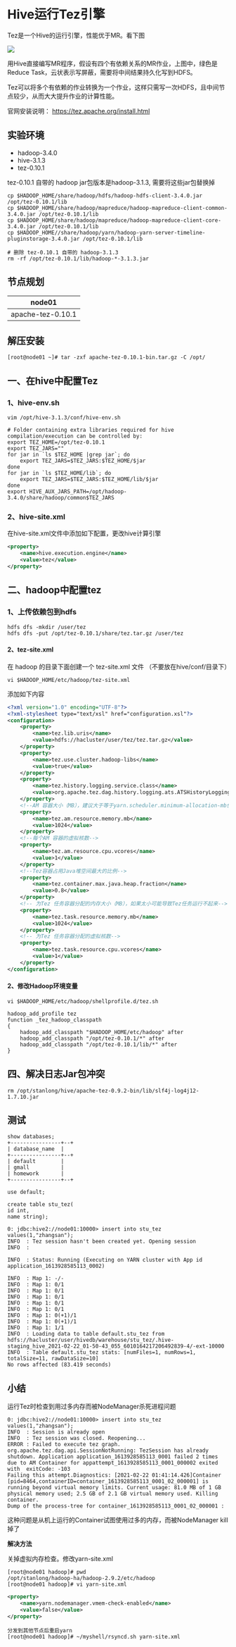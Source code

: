 # Hive运行Tez引擎

Tez是一个Hive的运行引擎，性能优于MR。看下图

![](./doc/08.png)

用Hive直接编写MR程序，假设有四个有依赖关系的MR作业，上图中，绿色是Reduce Task，云状表示写屏蔽，需要将中间结果持久化写到HDFS。

Tez可以将多个有依赖的作业转换为一个作业，这样只需写一次HDFS，且中间节点较少，从而大大提升作业的计算性能。

官网安装说明：  https://tez.apache.org/install.html

## 实验环境

- hadoop-3.4.0
- hive-3.1.3
- tez-0.10.1

tez-0.10.1 自带的 hadoop jar包版本是hadoop-3.1.3, 需要将这些jar包替换掉

```shell
cp $HADOOP_HOME/share/hadoop/hdfs/hadoop-hdfs-client-3.4.0.jar /opt/tez-0.10.1/lib
cp $HADOOP_HOME/share/hadoop/mapreduce/hadoop-mapreduce-client-common-3.4.0.jar /opt/tez-0.10.1/lib
cp $HADOOP_HOME/share/hadoop/mapreduce/hadoop-mapreduce-client-core-3.4.0.jar /opt/tez-0.10.1/lib
cp $HADOOP_HOME//share/hadoop/yarn/hadoop-yarn-server-timeline-pluginstorage-3.4.0.jar /opt/tez-0.10.1/lib

# 删除 tez-0.10.1 自带的 hadoop-3.1.3
rm -rf /opt/tez-0.10.1/lib/hadoop-*-3.1.3.jar
```

## 节点规划

| node01            |
| ----------------- |
| apache-tez-0.10.1 |

## 解压安装

```shell
[root@node01 ~]# tar -zxf apache-tez-0.10.1-bin.tar.gz -C /opt/
```

## 一、在hive中配置Tez

### 1、hive-env.sh

```shell
vim /opt/hive-3.1.3/conf/hive-env.sh

# Folder containing extra libraries required for hive compilation/execution can be controlled by:
export TEZ_HOME=/opt/tez-0.10.1  
export TEZ_JARS=""
for jar in `ls $TEZ_HOME |grep jar`; do
    export TEZ_JARS=$TEZ_JARS:$TEZ_HOME/$jar
done
for jar in `ls $TEZ_HOME/lib`; do
    export TEZ_JARS=$TEZ_JARS:$TEZ_HOME/lib/$jar
done
export HIVE_AUX_JARS_PATH=/opt/hadoop-3.4.0/share/hadoop/common$TEZ_JARS
```

### 2、hive-site.xml

在hive-site.xml文件中添加如下配置，更改hive计算引擎

```xml
<property>
    <name>hive.execution.engine</name>
    <value>tez</value>
</property>
```

## 二、hadoop中配置tez

### 1、上传依赖包到hdfs

```shell
hdfs dfs -mkdir /user/tez
hdfs dfs -put /opt/tez-0.10.1/share/tez.tar.gz /user/tez
```

#### 2、tez-site.xml

在 hadoop 的目录下面创建一个 tez-site.xml 文件 （不要放在hive/conf/目录下）

```shell
vi $HADOOP_HOME/etc/hadoop/tez-site.xml
```

添加如下内容

```xml
<?xml version="1.0" encoding="UTF-8"?>
<?xml-stylesheet type="text/xsl" href="configuration.xsl"?>
<configuration>
    <property>
        <name>tez.lib.uris</name>
        <value>hdfs://hacluster/user/tez/tez.tar.gz</value>
    </property>
    <property>
        <name>tez.use.cluster.hadoop-libs</name>
        <value>true</value>
    </property>
    <property>
        <name>tez.history.logging.service.class</name>        
        <value>org.apache.tez.dag.history.logging.ats.ATSHistoryLoggingService</value>
    </property>
    <!--AM 容器大小（MB），建议大于等于yarn.scheduler.minimum-allocation-mb值-->
    <property>
        <name>tez.am.resource.memory.mb</name>
        <value>1024</value>
    </property>
    <!--每个AM 容器的虚拟核数-->
    <property>
        <name>tez.am.resource.cpu.vcores</name>
        <value>1</value>
    </property>
    <!--Tez容器占用Java堆空间最大的比例-->
    <property>
        <name>tez.container.max.java.heap.fraction</name>
        <value>0.8</value>
    </property>
    <!-- 为Tez 任务容器分配的内存大小（MB），如果太小可能导致Tez任务运行不起来-->
    <property>
        <name>tez.task.resource.memory.mb</name>
        <value>1024</value>
    </property>
    <!-- 为Tez 任务容器分配的虚拟核数-->
    <property>
        <name>tez.task.resource.cpu.vcores</name>
        <value>1</value>
    </property>
</configuration>
```

#### 2、修改Hadoop环境变量

```shell
vi $HADOOP_HOME/etc/hadoop/shellprofile.d/tez.sh
```

```shell
hadoop_add_profile tez
function _tez_hadoop_classpath
{
    hadoop_add_classpath "$HADOOP_HOME/etc/hadoop" after
    hadoop_add_classpath "/opt/tez-0.10.1/*" after
    hadoop_add_classpath "/opt/tez-0.10.1/lib/*" after
}
```

## 四、解决日志Jar包冲突

```shell
rm /opt/stanlong/hive/apache-tez-0.9.2-bin/lib/slf4j-log4j12-1.7.10.jar
```

## 测试

```shell
show databases;
+----------------+--+
| database_name  |
+----------------+--+
| default        |
| gmall          |
| homework       |
+----------------+--+

use default;

create table stu_tez(
id int,
name string);

0: jdbc:hive2://node01:10000> insert into stu_tez values(1,"zhangsan");
INFO  : Tez session hasn't been created yet. Opening session
INFO  : 

INFO  : Status: Running (Executing on YARN cluster with App id application_1613928585113_0002)

INFO  : Map 1: -/-	
INFO  : Map 1: 0/1	
INFO  : Map 1: 0/1	
INFO  : Map 1: 0/1	
INFO  : Map 1: 0/1	
INFO  : Map 1: 0/1	
INFO  : Map 1: 0(+1)/1	
INFO  : Map 1: 0(+1)/1	
INFO  : Map 1: 1/1	
INFO  : Loading data to table default.stu_tez from hdfs://hacluster/user/hivedb/warehouse/stu_tez/.hive-staging_hive_2021-02-22_01-50-43_055_6010164217206492839-4/-ext-10000
INFO  : Table default.stu_tez stats: [numFiles=1, numRows=1, totalSize=11, rawDataSize=10]
No rows affected (83.419 seconds)
```

## 小结

运行Tez时检查到用过多内存而被NodeManager杀死进程问题

```shell
0: jdbc:hive2://node01:10000> insert into stu_tez values(1,"zhangsan");
INFO  : Session is already open
INFO  : Tez session was closed. Reopening...
ERROR : Failed to execute tez graph.
org.apache.tez.dag.api.SessionNotRunning: TezSession has already shutdown. Application application_1613928585113_0001 failed 2 times due to AM Container for appattempt_1613928585113_0001_000002 exited with  exitCode: -103
Failing this attempt.Diagnostics: [2021-02-22 01:41:14.426]Container [pid=8464,containerID=container_1613928585113_0001_02_000001] is running beyond virtual memory limits. Current usage: 81.0 MB of 1 GB physical memory used; 2.5 GB of 2.1 GB virtual memory used. Killing container.
Dump of the process-tree for container_1613928585113_0001_02_000001 :
```

这种问题是从机上运行的Container试图使用过多的内存，而被NodeManager kill掉了

**解决方法**

关掉虚拟内存检查。修改yarn-site.xml

```shell
[root@node01 hadoop]# pwd
/opt/stanlong/hadoop-ha/hadoop-2.9.2/etc/hadoop
[root@node01 hadoop]# vi yarn-site.xml
```

```xml
<property>
    <name>yarn.nodemanager.vmem-check-enabled</name>
    <value>false</value>
</property>
```

```shell
分发到其他节点后重启yarn
[root@node01 hadoop]# ~/myshell/rsyncd.sh yarn-site.xml
```

